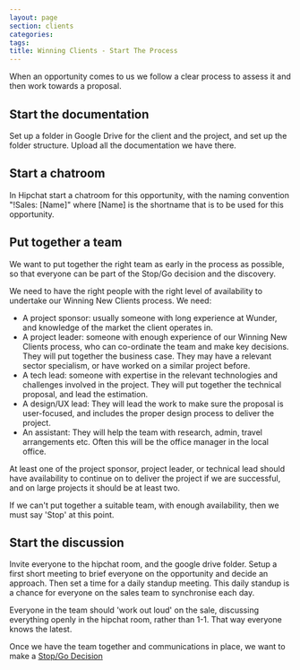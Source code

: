 ```yaml
---
layout: page
section: clients
categories:
tags:
title: Winning Clients - Start The Process
---
```


When an opportunity comes to us we follow a clear process to assess it and then work towards a proposal.

## Start the documentation
Set up a folder in Google Drive for the client and the project, and set up the folder structure. Upload all the documentation we have there.

## Start a chatroom
In Hipchat start a chatroom for this opportunity, with the naming convention "!Sales: [Name]" where [Name] is the shortname that is to be used for this opportunity.

## Put together a team
We want to put together the right team as early in the process as possible, so that everyone can be part of the Stop/Go decision and the discovery.

We need to have the right people with the right level of availability to undertake our Winning New Clients process. We need:

- A project sponsor: usually someone with long experience at Wunder, and knowledge of the market the client operates in.
- A project leader: someone with enough experience of our Winning New Clients process, who can co-ordinate the team and make key decisions. They will put together the business case. They may have a relevant sector specialism, or have worked on a similar project before.
- A tech lead: someone with expertise in the relevant technologies and challenges involved in the project. They will put together the technical proposal, and lead the estimation.
- A design/UX lead: They will lead the work to make sure the proposal is user-focused, and includes the proper design process to deliver the project.
- An assistant: They will help the team with research, admin, travel arrangements etc. Often this will be the office manager in the local office.

At least one of the project sponsor, project leader, or technical lead should have availability to continue on to deliver the project if we are successful, and on large projects it should be at least two.

If we can't put together a suitable team, with enough availability, then we must say 'Stop' at this point.

## Start the discussion
Invite everyone to the hipchat room, and the google drive folder. Setup a first short meeting to brief everyone on the opportunity and decide an approach. Then set a time for a daily standup meeting. This daily standup is a chance for everyone on the sales team to synchronise each day.

Everyone in the team should 'work out loud' on the sale, discussing everything openly in the hipchat room, rather than 1-1. That way everyone knows the latest.


Once we have the team together and communications in place, we want to make a [Stop/Go Decision](http://way.wunder.io/working-with-clients/winning-new-clients/winning-clients-stop-go/)
